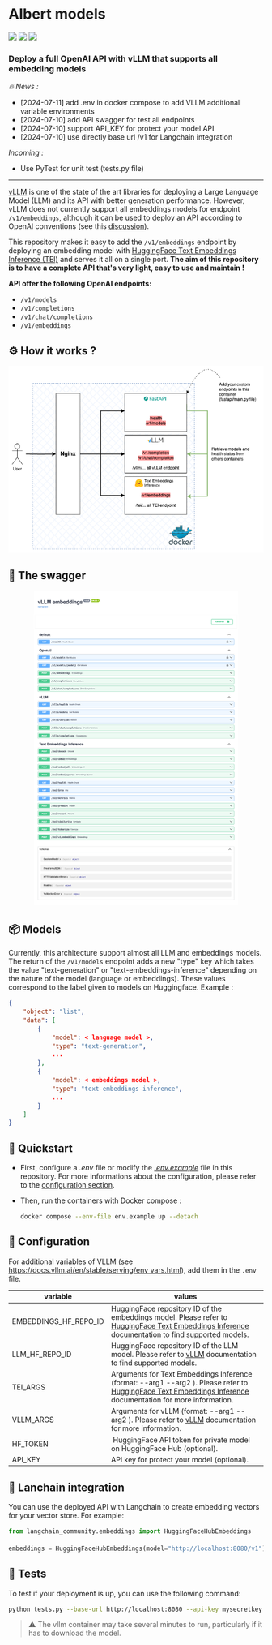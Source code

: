 # Albert models

![](https://img.shields.io/badge/python-3.12-green) ![](https://img.shields.io/badge/vLLM-v0.5.1-blue) ![](https://img.shields.io/badge/HuggingFace%20Text%20Embeddings%20Inference-1.5-red)

### Deploy a full OpenAI API with vLLM that supports all embedding models

*🔥 News :* 

- [2024-07-11] add .env in docker compose to add VLLM additional variable environments
- [2024-07-10] add API swagger for test all endpoints
- [2024-07-10] support API_KEY for protect your model API
- [2024-07-10] use directly base url /v1 for Langchain integration

*Incoming :*
- Use PyTest for unit test (tests.py file)
---

[vLLM](https://github.com/vllm-project/vllm) is one of the state of the art libraries for deploying a Large Language Model (LLM) and its API with better generation performance. However, vLLM does not currently support all embeddings models for endpoint `/v1/embeddings`, although it can be used to deploy an API according to OpenAI conventions (see this [discussion](https://github.com/vllm-project/vllm/discussions/310)).

This repository makes it easy to add the `/v1/embeddings` endpoint by deploying an embedding model with [HuggingFace Text Embeddings Inference (TEI)](https://github.com/huggingface/text-embeddings-inference) and serves it all on a single port. **The aim of this repository is to have a complete API that's very light, easy to use and maintain !**

**API offer the following OpenAI endpoints:**
*  `/v1/models`
*  `/v1/completions`
*  `/v1/chat/completions`
*  `/v1/embeddings`

## ⚙️ How it works ?

<p align="center">
    <img src="./assets/vllmembeddings.png" >
</p>

## 🍿 The swagger

<p align="center">
    <img src="/assets/swagger.png" width=80% height=80%>
</p>

## 📦 Models

Currently, this architecture support almost all LLM and embeddings models. The return of the  `/v1/models` endpoint adds a new "type" key which takes the value "text-generation" or "text-embeddings-inference" depending on the nature of the model (language or embeddings). These values correspond to the label given to models on Huggingface. Example :

```json
{
    "object": "list", 
    "data": [
        {
            "model": < language model >,
            "type": "text-generation",
            ...
        },
        {
            "model": < embeddings model >,
            "type": "text-embeddings-inference",
            ...
        }
    ]
}
```

## 🚀 Quickstart

* First, configure a *.env* file or modify the *[.env.example](./.env.example)* file in this repository. For more informations about the configuration, please refer to the [configuration section](#configuration).
  
*  Then, run the containers with Docker compose :

    ```bash
    docker compose --env-file env.example up --detach
    ```

## 🔧 Configuration

For additional variables of VLLM (see https://docs.vllm.ai/en/stable/serving/env_vars.html), add them in the `.env` file.

| variable | values |
| --- | --- |
| EMBEDDINGS_HF_REPO_ID | HuggingFace repository ID of the embeddings model. Please refer to [HuggingFace Text Embeddings Inference](https://github.com/huggingface/text-embeddings-inference) documentation to find supported models. | 
| LLM_HF_REPO_ID | HuggingFace repository ID of the LLM model. Please refer to [vLLM](https://github.com/vllm-project/vllm) documentation to find supported models. |
| TEI_ARGS | Arguments for Text Embeddings Inference (format: --arg1 <value> --arg2 <value>). Please refer to [HuggingFace Text Embeddings Inference](https://github.com/huggingface/text-embeddings-inference) documentation for more information. |
| VLLM_ARGS | Arguments for vLLM (format: --arg1 <value> --arg2 <value>). Please refer to [vLLM](https://github.com/vllm-project/vllm) documentation for more information. |
| HF_TOKEN | HuggingFace API token for private model on HuggingFace Hub (optional). |
| API_KEY | API key for protect your model (optional). |

## 🦜 Lanchain integration

You can use the deployed API with Langchain to create embedding vectors for your vector store. For example: 

```python
from langchain_community.embeddings import HuggingFaceHubEmbeddings

embeddings = HuggingFaceHubEmbeddings(model="http://localhost:8080/v1")
```

## 🔦 Tests 

To test if your deployment is up, you can use the following command:

```bash
python tests.py --base-url http://localhost:8080 --api-key mysecretkey --debug
```

> ⚠️ The vllm container may take several minutes to run, particularly if it has to download the model. 
